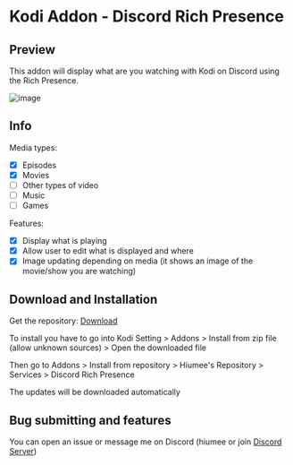 # Kodi Addon - Discord Rich Presence

## Preview
This addon will display what are you watching with Kodi on Discord using the Rich Presence.

![image](https://github.com/user-attachments/assets/dcf71a76-0584-4d8d-b9c8-93feab2d933d)


## Info
Media types:
- [x] Episodes
- [x] Movies
- [ ] Other types of video
- [ ] Music
- [ ] Games

Features:
- [x] Display what is playing
- [x] Allow user to edit what is displayed and where
- [x] Image updating depending on media (it shows an image of the movie/show you are watching)

## Download and Installation

Get the repository: [Download](https://github.com/Hiumee/kodi-repository/raw/main/zips/repository.hiumee/repository.hiumee-1.0.2.zip)

To install you have to go into Kodi Setting > Addons > Install from zip file (allow unknown sources) > Open the downloaded file

Then go to Addons > Install from repository > Hiumee's Repository > Services > Discord Rich Presence

The updates will be downloaded automatically

## Bug submitting and features
You can open an issue or message me on Discord (hiumee or join [Discord Server](https://discord.gg/MmCUM7dbjr))
